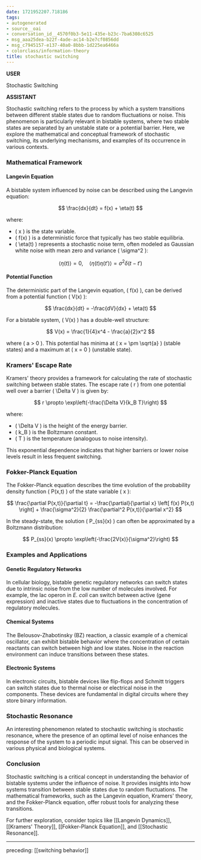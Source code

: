 ```yaml
---
date: 1721952207.718186
tags:
- autogenerated
- source__oai
- conversation_id__4570f0b3-5e11-435e-b23c-7ba6308c6525
- msg_aaa25dea-b22f-4ade-ac14-b2e7cf0856dd
- msg_c7945157-e137-40a0-8bbb-1d225ea6466a
- colorclass/information-theory
title: stochastic switching
---
```


**USER**

Stochastic Switching


**ASSISTANT**

Stochastic switching refers to the process by which a system transitions between different stable states due to random fluctuations or noise. This phenomenon is particularly relevant in bistable systems, where two stable states are separated by an unstable state or a potential barrier. Here, we explore the mathematical and conceptual framework of stochastic switching, its underlying mechanisms, and examples of its occurrence in various contexts.

### Mathematical Framework

#### Langevin Equation

A bistable system influenced by noise can be described using the Langevin equation:

$$
\frac{dx}{dt} = f(x) + \eta(t)
$$

where:
- \( x \) is the state variable.
- \( f(x) \) is a deterministic force that typically has two stable equilibria.
- \( \eta(t) \) represents a stochastic noise term, often modeled as Gaussian white noise with mean zero and variance \( \sigma^2 \):

$$
\langle \eta(t) \rangle = 0, \quad \langle \eta(t) \eta(t') \rangle = \sigma^2 \delta(t-t')
$$

#### Potential Function

The deterministic part of the Langevin equation, \( f(x) \), can be derived from a potential function \( V(x) \):

$$
\frac{dx}{dt} = -\frac{dV}{dx} + \eta(t)
$$

For a bistable system, \( V(x) \) has a double-well structure:

$$
V(x) = \frac{1}{4}x^4 - \frac{a}{2}x^2
$$

where \( a > 0 \). This potential has minima at \( x = \pm \sqrt{a} \) (stable states) and a maximum at \( x = 0 \) (unstable state).

### Kramers' Escape Rate

Kramers' theory provides a framework for calculating the rate of stochastic switching between stable states. The escape rate \( r \) from one potential well over a barrier \( \Delta V \) is given by:

$$
r \propto \exp\left(-\frac{\Delta V}{k_B T}\right)
$$

where:
- \( \Delta V \) is the height of the energy barrier.
- \( k_B \) is the Boltzmann constant.
- \( T \) is the temperature (analogous to noise intensity).

This exponential dependence indicates that higher barriers or lower noise levels result in less frequent switching.

### Fokker-Planck Equation

The Fokker-Planck equation describes the time evolution of the probability density function \( P(x,t) \) of the state variable \( x \):

$$
\frac{\partial P(x,t)}{\partial t} = -\frac{\partial}{\partial x} \left[ f(x) P(x,t) \right] + \frac{\sigma^2}{2} \frac{\partial^2 P(x,t)}{\partial x^2}
$$

In the steady-state, the solution \( P_{ss}(x) \) can often be approximated by a Boltzmann distribution:

$$
P_{ss}(x) \propto \exp\left(-\frac{2V(x)}{\sigma^2}\right)
$$

### Examples and Applications

#### Genetic Regulatory Networks

In cellular biology, bistable genetic regulatory networks can switch states due to intrinsic noise from the low number of molecules involved. For example, the lac operon in *E. coli* can switch between active (gene expression) and inactive states due to fluctuations in the concentration of regulatory molecules.

#### Chemical Systems

The Belousov-Zhabotinsky (BZ) reaction, a classic example of a chemical oscillator, can exhibit bistable behavior where the concentration of certain reactants can switch between high and low states. Noise in the reaction environment can induce transitions between these states.

#### Electronic Systems

In electronic circuits, bistable devices like flip-flops and Schmitt triggers can switch states due to thermal noise or electrical noise in the components. These devices are fundamental in digital circuits where they store binary information.

### Stochastic Resonance

An interesting phenomenon related to stochastic switching is stochastic resonance, where the presence of an optimal level of noise enhances the response of the system to a periodic input signal. This can be observed in various physical and biological systems.

### Conclusion

Stochastic switching is a critical concept in understanding the behavior of bistable systems under the influence of noise. It provides insights into how systems transition between stable states due to random fluctuations. The mathematical frameworks, such as the Langevin equation, Kramers' theory, and the Fokker-Planck equation, offer robust tools for analyzing these transitions.

For further exploration, consider topics like [[Langevin Dynamics]], [[Kramers' Theory]], [[Fokker-Planck Equation]], and [[Stochastic Resonance]].


---

preceding: [[switching behavior]]
